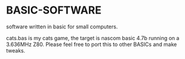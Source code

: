 # BASIC-SOFTWARE
software written in basic for small computers.


cats.bas is my cats game, the target is nascom basic 4.7b running on a 3.636MHz Z80. 
Please feel free to port this to other BASICs and make tweaks.
